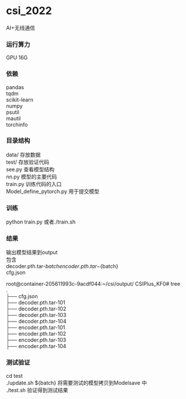 # csi_2022
AI+无线通信

### 运行算力
GPU 16G

### 依赖 

pandas  
tqdm  
scikit-learn  
numpy  
psutil  
mautil  
torchinfo 

### 目录结构
data/ 存放数据  
test/ 存放验证代码    
see.py 查看模型结构  
nn.py 模型的主要代码  
train.py 训练代码的入口  
Model_define_pytorch.py 用于提交模型  


### 训练
python train.py 或者./train.sh

### 结果
输出模型结果到output   
包含  
decoder.pth.tar-${batch}  
encoder.pth.tar-${batch}  
cfg.json  

root@container-205611993c-9acdf044:~/csi/output/  CSIPlus_KF0# tree    
.  
├── cfg.json  
├── decoder.pth.tar-101  
├── decoder.pth.tar-102  
├── decoder.pth.tar-103  
├── decoder.pth.tar-104  
├── encoder.pth.tar-101  
├── encoder.pth.tar-102  
├── encoder.pth.tar-103  
├── encoder.pth.tar-104  

### 测试验证  
cd test  
./update.sh ${batch} 将需要测试的模型拷贝到Modelsave 中  
./test.sh 验证得到测试结果  